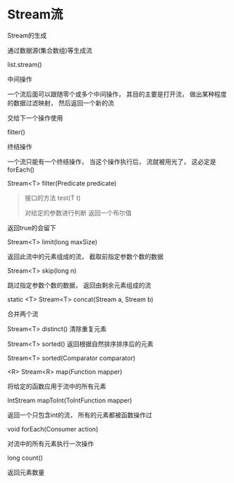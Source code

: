 # Stream流

Stream的生成

通过数据源(集合数组)等生成流

list.stream()



中间操作

一个流后面可以跟随零个或多个中间操作， 其目的主要是打开流， 做出某种程度的数据过滤映射， 然后返回一个新的流

交给下一个操作使用

filter()



终结操作

一个流只能有一个终结操作， 当这个操作执行后， 流就被用光了， 这必定是forEach()





Stream\<T> filter(Predicate predicate)

>接口的方法 test(T t)
>
>对给定的参数进行判断 返回一个布尔值

返回true的会留下



Stream\<T> limit(long maxSize)

返回此流中的元素组成的流， 截取前指定参数个数的数据



Stream\<T> skip(long n)

跳过指定参数个数的数据， 返回由剩余元素组成的流



static \<T> Stream\<T> concat(Stream a, Stream b)

合并两个流



Stream\<T> distinct() 清除重复元素



Stream\<T> sorted() 返回根据自然排序排序后的元素



Stream\<T> sorted(Comparator comparator)



\<R> Stream\<R> map(Function mapper)

将给定的函数应用于流中的所有元素



IntStream mapToInt(ToIntFunction mapper)

返回一个只包含int的流， 所有的元素都被函数操作过



void forEach(Consumer action) 

对流中的所有元素执行一次操作



long count()

返回元素数量	